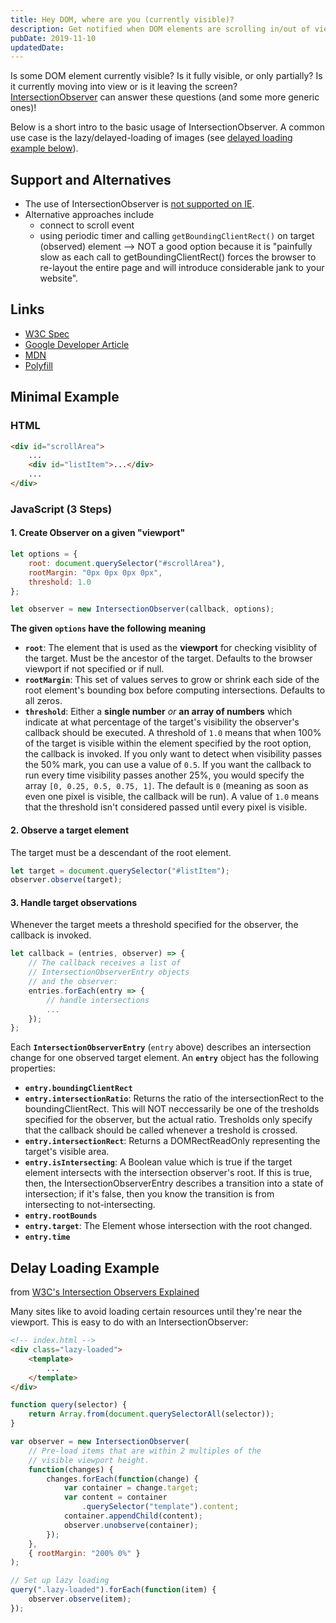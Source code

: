 ```yaml
---
title: Hey DOM, where are you (currently visible)?
description: Get notified when DOM elements are scrolling in/out of viewport; Lazy Loading of Images; IntersectionObserver
pubDate: 2019-11-10
updatedDate: 
---
```


Is some DOM element currently visible? Is it fully visible, or only partially? Is it currently moving into view or is it leaving the screen? [IntersectionObserver](https://developer.mozilla.org/en-US/docs/Web/API/Intersection_Observer_API) can answer these questions (and some more generic ones)!

Below is a short intro to the basic usage of IntersectionObserver. A common use case is the lazy/delayed-loading of images (see [delayed loading example below](#delay-loading-example)).

## Support and Alternatives

-   The use of IntersectionObserver is [not supported on IE](https://caniuse.com/#feat=intersectionobserver).
-   Alternative approaches include
    -   connect to scroll event
    -   using periodic timer and calling `getBoundingClientRect()` on target (observed) element --> NOT a good option because it is "painfully slow as each call to getBoundingClientRect() forces the browser to re-layout the entire page and will introduce considerable jank to your website".

## Links

-   [W3C Spec](https://w3c.github.io/IntersectionObserver/)
-   [Google Developer Article](https://developers.google.com/web/updates/2016/04/intersectionobserver)
-   [MDN](https://developer.mozilla.org/en-US/docs/Web/API/Intersection_Observer_API)
-   [Polyfill](https://github.com/w3c/IntersectionObserver/tree/master/polyfill)

## Minimal Example

### HTML

```html
<div id="scrollArea">
    ...
    <div id="listItem">...</div>
    ...
</div>
```

### JavaScript (3 Steps)

#### 1. Create Observer on a given "viewport"

```js
let options = {
    root: document.querySelector("#scrollArea"),
    rootMargin: "0px 0px 0px 0px",
    threshold: 1.0
};

let observer = new IntersectionObserver(callback, options);
```

**The given `options` have the following meaning**

-   **`root`**: The element that is used as the **viewport** for checking visiblity of the target. Must be the ancestor of the target. Defaults to the browser viewport if not specified or if null.
-   **`rootMargin`**: This set of values serves to grow or shrink each side of the root element's bounding box before computing intersections. Defaults to all zeros.
-   **`threshold`**: Either a **single number** _or_ **an array of numbers** which indicate at what percentage of the target's visibility the observer's callback should be executed.
    A threshold of `1.0` means that when 100% of the target is visible within the element specified by the root option, the callback is invoked. If you only want to detect when visibility passes the 50% mark, you can use a value of `0.5`. If you want the callback to run every time visibility passes another 25%, you would specify the array `[0, 0.25, 0.5, 0.75, 1]`. The default is `0` (meaning as soon as even one pixel is visible, the callback will be run). A value of `1.0` means that the threshold isn't considered passed until every pixel is visible.

#### 2. Observe a target element

The target must be a descendant of the root element.

```js
let target = document.querySelector("#listItem"); 
observer.observe(target);
```

#### 3. Handle target observations

Whenever the target meets a threshold specified for the observer, the callback is invoked.

```js
let callback = (entries, observer) => {
    // The callback receives a list of
    // IntersectionObserverEntry objects
    // and the observer:
    entries.forEach(entry => {
        // handle intersections
        ...
    });
};
```

Each **`IntersectionObserverEntry`** (`entry` above) describes an intersection change for one observed target element. An **`entry`** object has the following properties:

-   **`entry.boundingClientRect`**
-   **`entry.intersectionRatio`**: Returns the ratio of the intersectionRect to the boundingClientRect. This will NOT neccessarily be one of the tresholds specified for the observer, but the actual ratio. Tresholds only specify that the callback should be called whenever a treshold is crossed.
-   **`entry.intersectionRect`**: Returns a DOMRectReadOnly representing the target's visible area.
-   **`entry.isIntersecting`**: A Boolean value which is true if the target element intersects with the intersection observer's root. If this is true, then, the IntersectionObserverEntry describes a transition into a state of intersection; if it's false, then you know the transition is from intersecting to not-intersecting.
-   **`entry.rootBounds`**
-   **`entry.target`**: The Element whose intersection with the root changed.
-   **`entry.time`**

## Delay Loading Example

from [W3C's Intersection Observers Explained](https://github.com/w3c/IntersectionObserver/blob/master/explainer.md)

Many sites like to avoid loading certain resources until they're near the viewport. This is easy to do with an IntersectionObserver:

```html
<!-- index.html -->
<div class="lazy-loaded">
    <template>
        ...
    </template>
</div>
```

```js
function query(selector) {
    return Array.from(document.querySelectorAll(selector));
}

var observer = new IntersectionObserver(
    // Pre-load items that are within 2 multiples of the 
    // visible viewport height.
    function(changes) {
        changes.forEach(function(change) {
            var container = change.target;
            var content = container
                .querySelector("template").content;
            container.appendChild(content);
            observer.unobserve(container);
        });
    },
    { rootMargin: "200% 0%" }
);

// Set up lazy loading
query(".lazy-loaded").forEach(function(item) {
    observer.observe(item);
});
```